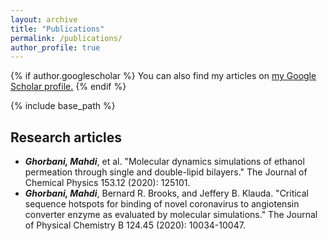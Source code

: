 ```yaml
---
layout: archive
title: "Publications"
permalink: /publications/
author_profile: true
---
```


{% if author.googlescholar %}
  You can also find my articles on <u><a href="{{author.googlescholar}}">my Google Scholar profile</a>.</u>
{% endif %}

{% include base_path %}

## Research articles
- ***Ghorbani, Mahdi***, et al. "Molecular dynamics simulations of ethanol permeation through single and double-lipid bilayers." The Journal of Chemical Physics 153.12 (2020): 125101.
- ***Ghorbani, Mahdi***, Bernard R. Brooks, and Jeffery B. Klauda. "Critical sequence hotspots for binding of novel coronavirus to angiotensin converter enzyme as evaluated by molecular simulations." The Journal of Physical Chemistry B 124.45 (2020): 10034-10047.
